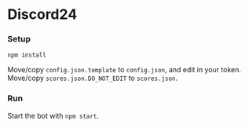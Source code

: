 # Discord24

### Setup

```
npm install
```

Move/copy `config.json.template` to `config.json`, and edit in your token.
Move/copy `scores.json.DO_NOT_EDIT` to `scores.json`.

### Run

Start the bot with `npm start`.
